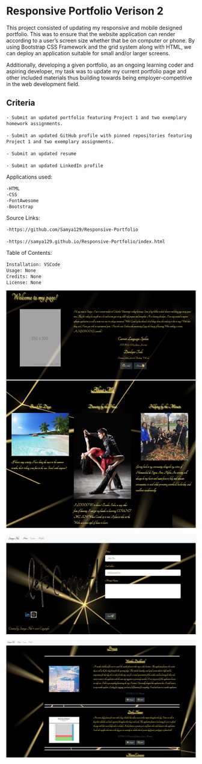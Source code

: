 # Responsive Portfolio Verison 2

This project consisted of updating my responsive and mobile designed portfolio. This was to ensure that the website application can render according to a user’s screen size whether that be on computer or phone. By using Bootstrap CSS Framework and the grid system along with HTML, we can deploy an application suitable for small and/or larger screens. 

Additionally, developing a given portfolio, as an ongoing learning coder and aspiring developer, my task was to update my current portfolio page and other included materials thus building towards being employer-competitive in the web development field.

## Criteria

```
- Submit an updated portfolio featuring Project 1 and two exemplary homework assignments.

- Submit an updated GitHub profile with pinned repositories featuring Project 1 and two exemplary assignments.

- Submit an updated resume

- Submit an updated LinkedIn profile

```

Applications used: 

    -HTML
    -CSS 
    -FontAwesome
    -Bootstrap

Source Links:

    -https://github.com/Samya129/Responsive-Portfolio

    -https://samya129.github.io/Responsive-Portfolio/index.html
    
Table of Contents:

    Installation: VSCode
    Usage: None
    Credits: None
    License: None

![GitHub Logo](./assets/images/HomePage.png)

![GitHub Logo](./assets/images/ContactPage.png) 

![GitHub Logo](./assets/images/PortfolioPage.png)

